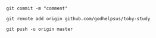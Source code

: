

```angular2html

git commit -m "comment"

git remote add origin github.com/godhelpsus/toby-study

git push -u origin master

```